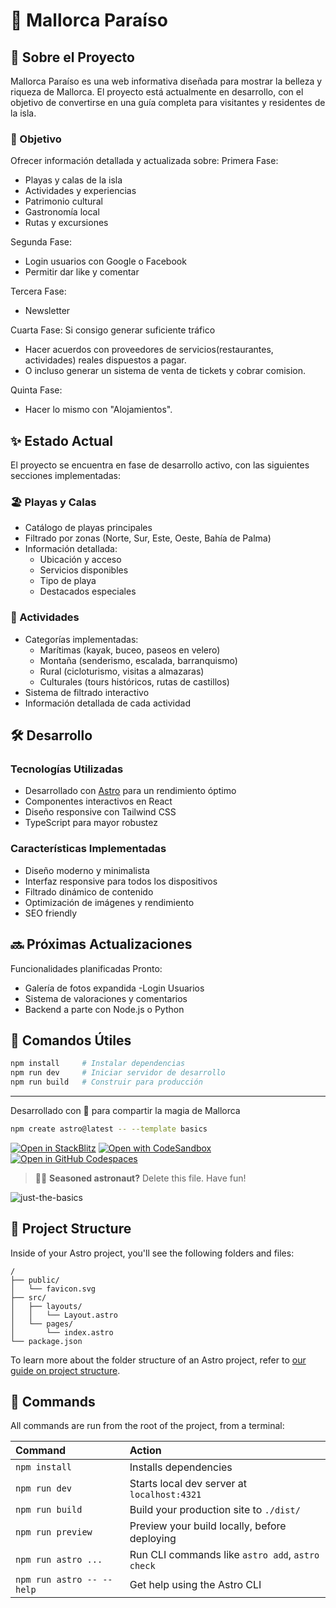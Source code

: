# 🌴 Mallorca Paraíso

## 📖 Sobre el Proyecto

Mallorca Paraíso es una web informativa diseñada para mostrar la belleza y riqueza de Mallorca. El proyecto está actualmente en desarrollo, con el objetivo de convertirse en una guía completa para visitantes y residentes de la isla.

### 🎯 Objetivo
Ofrecer información detallada y actualizada sobre:
Primera Fase:
- Playas y calas de la isla
- Actividades y experiencias
- Patrimonio cultural
- Gastronomía local
- Rutas y excursiones

Segunda Fase:
- Login usuarios con Google o Facebook
- Permitir dar like y comentar

Tercera Fase: 
- Newsletter

Cuarta Fase:
Si consigo generar suficiente tráfico
- Hacer acuerdos con proveedores de servicios(restaurantes, actividades) reales dispuestos a pagar.
- O incluso generar un sistema de venta de tickets y cobrar comision.

Quinta Fase:
- Hacer lo mismo con "Alojamientos".

## ✨ Estado Actual

El proyecto se encuentra en fase de desarrollo activo, con las siguientes secciones implementadas:

### 🏖️ Playas y Calas
- Catálogo de playas principales
- Filtrado por zonas (Norte, Sur, Este, Oeste, Bahía de Palma)
- Información detallada:
  - Ubicación y acceso
  - Servicios disponibles
  - Tipo de playa
  - Destacados especiales

### 🎨 Actividades
- Categorías implementadas:
  - Marítimas (kayak, buceo, paseos en velero)
  - Montaña (senderismo, escalada, barranquismo)
  - Rural (cicloturismo, visitas a almazaras)
  - Culturales (tours históricos, rutas de castillos)
- Sistema de filtrado interactivo
- Información detallada de cada actividad

## 🛠️ Desarrollo

### Tecnologías Utilizadas
- Desarrollado con [Astro](https://astro.build) para un rendimiento óptimo
- Componentes interactivos en React
- Diseño responsive con Tailwind CSS
- TypeScript para mayor robustez

### Características Implementadas
- Diseño moderno y minimalista
- Interfaz responsive para todos los dispositivos
- Filtrado dinámico de contenido
- Optimización de imágenes y rendimiento
- SEO friendly

## 🔜 Próximas Actualizaciones

Funcionalidades planificadas Pronto:
- Galería de fotos expandida
-Login Usuarios
- Sistema de valoraciones y comentarios
- Backend a parte con Node.js o Python

## 🚀 Comandos Útiles

```bash
npm install     # Instalar dependencias
npm run dev     # Iniciar servidor de desarrollo
npm run build   # Construir para producción
```

---

Desarrollado con 💙 para compartir la magia de Mallorca

```sh
npm create astro@latest -- --template basics
```

[![Open in StackBlitz](https://developer.stackblitz.com/img/open_in_stackblitz.svg)](https://stackblitz.com/github/withastro/astro/tree/latest/examples/basics)
[![Open with CodeSandbox](https://assets.codesandbox.io/github/button-edit-lime.svg)](https://codesandbox.io/p/sandbox/github/withastro/astro/tree/latest/examples/basics)
[![Open in GitHub Codespaces](https://github.com/codespaces/badge.svg)](https://codespaces.new/withastro/astro?devcontainer_path=.devcontainer/basics/devcontainer.json)

> 🧑‍🚀 **Seasoned astronaut?** Delete this file. Have fun!

![just-the-basics](https://github.com/withastro/astro/assets/2244813/a0a5533c-a856-4198-8470-2d67b1d7c554)

## 🚀 Project Structure

Inside of your Astro project, you'll see the following folders and files:

```text
/
├── public/
│   └── favicon.svg
├── src/
│   ├── layouts/
│   │   └── Layout.astro
│   └── pages/
│       └── index.astro
└── package.json
```

To learn more about the folder structure of an Astro project, refer to [our guide on project structure](https://docs.astro.build/en/basics/project-structure/).

## 🧞 Commands

All commands are run from the root of the project, from a terminal:

| Command                   | Action                                           |
| :------------------------ | :----------------------------------------------- |
| `npm install`             | Installs dependencies                            |
| `npm run dev`             | Starts local dev server at `localhost:4321`      |
| `npm run build`           | Build your production site to `./dist/`          |
| `npm run preview`         | Preview your build locally, before deploying     |
| `npm run astro ...`       | Run CLI commands like `astro add`, `astro check` |
| `npm run astro -- --help` | Get help using the Astro CLI                     |



